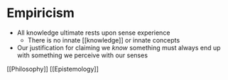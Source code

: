 # Empiricism

- All knowledge ultimate rests upon sense experience
  - There is no innate [[knowledge]] or innate concepts
- Our justification for claiming we _know_ something must always end up with something we perceive with our senses

[[Philosophy]] [[Epistemology]]

